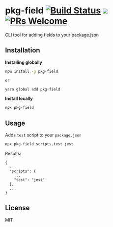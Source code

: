 # pkg-field [![Build Status](https://travis-ci.com/doniyor2109/pkg-field.svg?branch=master)](https://travis-ci.com/doniyor2109/pkg-field) [![](https://img.shields.io/badge/size-303%20B-44cc11.svg)](https://github.com/doniyor2109/pkg-field/blob/master/index.js) [![PRs Welcome](https://img.shields.io/badge/PRs-welcome-brightgreen.svg)](http://makeapullrequest.com)

CLI tool for adding fields to your package.json

## Installation

**Installing globally**

```bash
npm install -g pkg-field

or

yarn global add pkg-field
```

**Install locally**

```bash
npx pkg-field
```

## Usage

Adds `test` script to your `package.json`

```bash
npx pkg-field scripts.test jest
```

Results:

```
{
  ...
  "scripts": {
    ...
    "test": "jest"
  },
  ...
}
```

## License

MIT
